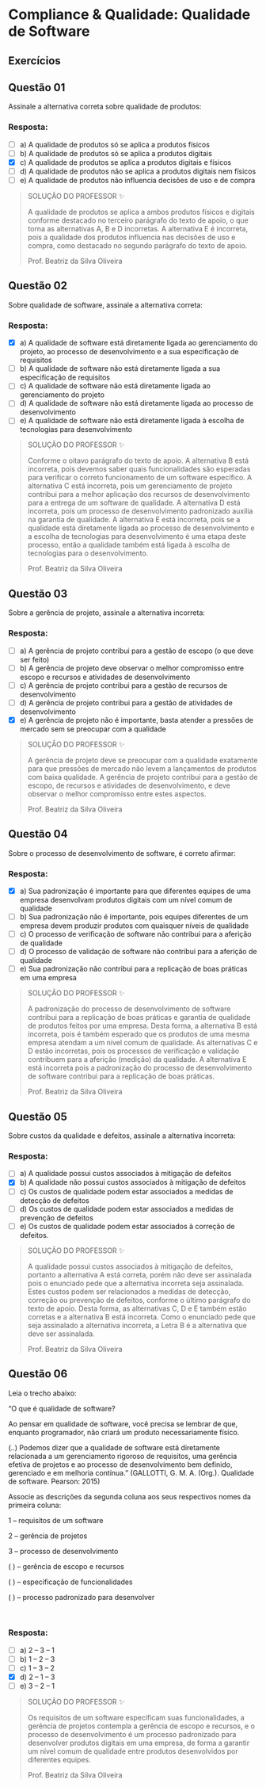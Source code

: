 # Compliance & Qualidade: Qualidade de Software

## Exercícios


## Questão 01 
Assinale a alternativa correta sobre qualidade de produtos:
### Resposta:
- [ ] a) A qualidade de produtos só se aplica a produtos físicos
- [ ] b) A qualidade de produtos só se aplica a produtos digitais
- [x] c) A qualidade de produtos se aplica a produtos digitais e físicos
- [ ] d) A qualidade de produtos não se aplica a produtos digitais nem físicos
- [ ] e) A qualidade de produtos não influencia decisões de uso e de compra

> SOLUÇÃO DO PROFESSOR ✨
>
> A qualidade de produtos se aplica a ambos produtos físicos e digitais conforme destacado no terceiro parágrafo do texto de apoio, o que torna as alternativas A, B e D incorretas. A alternativa E é incorreta, pois a qualidade dos produtos influencia nas decisões de uso e compra, como destacado no segundo parágrafo do texto de apoio.​
>
> Prof. Beatriz da Silva Oliveira


## Questão 02 
Sobre qualidade de software, assinale a alternativa correta:
### Resposta:
- [x] a) A qualidade de software está diretamente ligada ao gerenciamento do projeto, ao processo de desenvolvimento e a sua especificação de requisitos​
- [ ] b) A qualidade de software não está diretamente ligada a sua especificação de requisitos
- [ ] c) A qualidade de software não está diretamente ligada ao gerenciamento do projeto
- [ ] d) A qualidade de software não está diretamente ligada ao processo de desenvolvimento
- [ ] e) A qualidade de software não está diretamente ligada à escolha de tecnologias para desenvolvimento

> SOLUÇÃO DO PROFESSOR ✨
>
> Conforme o oitavo parágrafo do texto de apoio. A alternativa B está incorreta, pois devemos saber quais funcionalidades são esperadas para verificar o correto funcionamento de um software específico. A alternativa C está incorreta, pois um gerenciamento de projeto contribui para a melhor aplicação dos recursos de desenvolvimento para a entrega de um software de qualidade. A alternativa D está incorreta, pois um processo de desenvolvimento padronizado auxilia na garantia de qualidade. A alternativa E está incorreta, pois se a qualidade está diretamente ligada ao processo de desenvolvimento e a escolha de tecnologias para desenvolvimento é uma etapa deste processo, então a qualidade também está ligada à escolha de tecnologias para o desenvolvimento.
>
> Prof. Beatriz da Silva Oliveira


## Questão 03 
Sobre a gerência de projeto, assinale a alternativa incorreta:
### Resposta:
- [ ] a) A gerência de projeto contribui para a gestão de escopo (o que deve ser feito)
- [ ] b) A gerência de projeto deve observar o melhor compromisso entre escopo e recursos e atividades de desenvolvimento
- [ ] c) A gerência de projeto contribui para a gestão de recursos de desenvolvimento
- [ ] d) A gerência de projeto contribui para a gestão de atividades de desenvolvimento
- [x] e) A gerência de projeto não é importante, basta atender a pressões de mercado sem se preocupar com a qualidade

> SOLUÇÃO DO PROFESSOR ✨
>
> A gerência de projeto deve se preocupar com a qualidade exatamente para que pressões de mercado não levem a lançamentos de produtos com baixa qualidade. A gerência de projeto contribui para a gestão de escopo, de recursos e atividades de desenvolvimento, e deve observar o melhor compromisso entre estes aspectos.
>
> Prof. Beatriz da Silva Oliveira


## Questão 04 
Sobre o processo de desenvolvimento de software, é correto afirmar:
### Resposta:
- [x] a) Sua padronização é importante para que diferentes equipes de uma empresa desenvolvam produtos digitais com um nível comum de qualidade​
- [ ] b) Sua padronização não é importante, pois equipes diferentes de um empresa devem produzir produtos com quaisquer níveis de qualidade
- [ ] c) O processo de verificação de software não contribui para a aferição de qualidade
- [ ] d) O processo de validação de software não contribui para a aferição de qualidade
- [ ] e) Sua padronização não contribui para a replicação de boas práticas em uma empresa

> SOLUÇÃO DO PROFESSOR ✨
>
> A padronização do processo de desenvolvimento de software contribui para a replicação de boas práticas e garantia de qualidade de produtos feitos por uma empresa. Desta forma, a alternativa B está incorreta, pois é também esperado que os produtos de uma mesma empresa atendam a um nível comum de qualidade. As alternativas C e D estão incorretas, pois os processos de verificação e validação contribuem para a aferição (medição) da qualidade. A alternativa E está incorreta pois a padronização do processo de desenvolvimento de software contribui para a replicação de boas práticas.​
>
> Prof. Beatriz da Silva Oliveira


## Questão 05 
Sobre custos da qualidade e defeitos, assinale a alternativa incorreta:
### Resposta:
- [ ] a) A qualidade possui custos associados à mitigação de defeitos
- [x] b) A qualidade não possui custos associados à mitigação de defeitos
- [ ] c) Os custos de qualidade podem estar associados a medidas de detecção de defeitos
- [ ] d) Os custos de qualidade podem estar associados a medidas de prevenção de defeitos
- [ ] e) Os custos de qualidade podem estar associados à correção de defeitos.

> SOLUÇÃO DO PROFESSOR ✨
>
> A qualidade possui custos associados à mitigação de defeitos, portanto a alternativa A está correta, porém não deve ser assinalada pois o enunciado pede que a alternativa incorreta seja assinalada. Estes custos podem ser relacionados a medidas de detecção, correção ou prevenção de defeitos, conforme o último parágrafo do texto de apoio. Desta forma, as alternativas C, D e E também estão corretas e a alternativa B está incorreta. Como o enunciado pede que seja assinalado a alternativa incorreta, a Letra B é a alternativa que deve ser assinalada.​
>
> Prof. Beatriz da Silva Oliveira


## Questão 06 
Leia o trecho abaixo:

“O que é qualidade de software?

Ao pensar em qualidade de software, você precisa se lembrar de que, enquanto programador, não criará um produto necessariamente físico.

(..) Podemos dizer que a qualidade de software está diretamente relacionada a um gerenciamento rigoroso de requisitos, uma gerência efetiva de projetos e ao processo de desenvolvimento bem definido, gerenciado e em melhoria contínua.” (GALLOTTI, G. M. A. (Org.). Qualidade de software. Pearson: 2015)


Associe as descrições da segunda coluna aos seus respectivos nomes da primeira coluna:

1 – requisitos de um software

2 – gerência de projetos

3 – processo de desenvolvimento

( ) – gerência de escopo e recursos

( ) – especificação de funcionalidades

( ) – processo padronizado para desenvolver

​
### Resposta:
- [ ] a) 2 – 3 – 1
- [ ] b) 1 – 2 – 3
- [ ] c) 1 – 3 – 2
- [x] d) 2 – 1 – 3
- [ ] e) 3 – 2 – 1

> SOLUÇÃO DO PROFESSOR ✨
>
> Os requisitos de um software especificam suas funcionalidades, a gerência de projetos contempla a gerência de escopo e recursos, e o processo de desenvolvimento é um processo padronizado para desenvolver produtos digitais em uma empresa, de forma a garantir um nível comum de qualidade entre produtos desenvolvidos por diferentes equipes.​
>
> Prof. Beatriz da Silva Oliveira